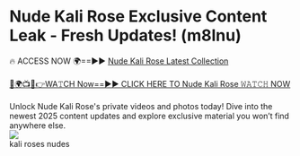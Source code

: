 # Nude Kali Rose Exclusive Content Leak - Fresh Updates! (m8lnu)

🔥 ACCESS NOW 🌍==►► <a href="https://tinyurl.com/2mz8nhtm" rel="nofollow">Nude Kali Rose Latest Collection</a>
<br><br>
[🔴🌍📺📱👉WA𝚃CH Now==►► CLICK HERE TO Nude Kali Rose 𝚆𝙰𝚃𝙲𝙷 NOW](https://tinyurl.com/2mz8nhtm)
<br><br>
Unlock Nude Kali Rose's private videos and photos today! Dive into the newest 2025 content updates and explore exclusive material you won’t find anywhere else.
<br>
<a href="https://tinyurl.com/2mz8nhtm" rel="nofollow" data-target="animated-image.originalLink"><img src="https://camo.githubusercontent.com/8a4f000d20f83aca3bf7ec5f350d767afa0574a8a352519fd8cfa583a6f93a33/68747470733a2f2f692e696d6775722e636f6d2f644a486b345a712e676966" data-canonical-src="https://i.imgur.com/dJHk4Zq.gif" style="max-width: 100%; display: inline-block;" data-target="animated-image.originalImage"></a>
<br>
kali roses nudes